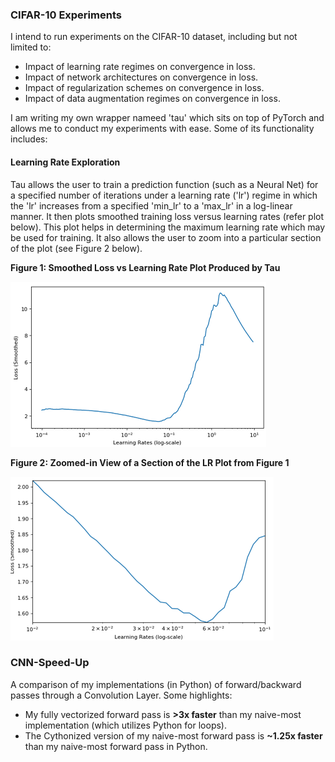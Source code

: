 ### CIFAR-10 Experiments
I intend to run experiments on the CIFAR-10 dataset, including but not limited to:
* Impact of learning rate regimes on convergence in loss.
* Impact of network architectures on convergence in loss.
* Impact of regularization schemes on convergence in loss.
* Impact of data augmentation regimes on convergence in loss.

I am writing my own wrapper nameed 'tau' which sits on top of PyTorch and allows me to conduct my experiments with ease. Some of its functionality includes:

#### Learning Rate Exploration
Tau allows the user to train a prediction function (such as a Neural Net) for a specified number of iterations under a learning rate ('lr') regime in which the 'lr' increases from a specified 'min_lr' to a 'max_lr' in a log-linear manner. It then plots smoothed training loss versus learning rates (refer plot below). This plot helps in determining the maximum learning rate which may be used for training. It also allows the user to zoom into a particular section of the plot (see Figure 2 below).

**Figure 1: Smoothed Loss vs Learning Rate Plot Produced by Tau**

![lr_curve](https://github.com/talwarabhimanyu/Deep_Learning_Projects/blob/master/Vision/data/lr_curve.png)

**Figure 2: Zoomed-in View of a Section of the LR Plot from Figure 1**

![lr_curve_zoom](https://github.com/talwarabhimanyu/Deep_Learning_Projects/blob/master/Vision/data/lr_curve_zoom.png)

### CNN-Speed-Up
A comparison of my implementations (in Python) of forward/backward passes through a Convolution Layer. Some highlights:
* My fully vectorized forward pass is **>3x faster** than my naive-most implementation (which utilizes Python for loops).
* The Cythonized version of my naive-most forward pass is **~1.25x faster** than my naive-most forward pass in Python.

